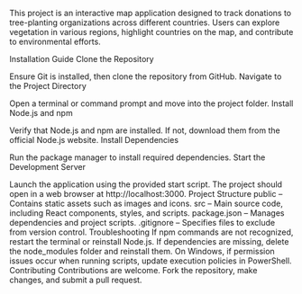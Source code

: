 This project is an interactive map application designed to track donations to tree-planting organizations across different countries. Users can explore vegetation in various regions, highlight countries on the map, and contribute to environmental efforts.

Installation Guide
Clone the Repository

Ensure Git is installed, then clone the repository from GitHub.
Navigate to the Project Directory

Open a terminal or command prompt and move into the project folder.
Install Node.js and npm

Verify that Node.js and npm are installed. If not, download them from the official Node.js website.
Install Dependencies

Run the package manager to install required dependencies.
Start the Development Server

Launch the application using the provided start script. The project should open in a web browser at http://localhost:3000.
Project Structure
public – Contains static assets such as images and icons.
src – Main source code, including React components, styles, and scripts.
package.json – Manages dependencies and project scripts.
.gitignore – Specifies files to exclude from version control.
Troubleshooting
If npm commands are not recognized, restart the terminal or reinstall Node.js.
If dependencies are missing, delete the node_modules folder and reinstall them.
On Windows, if permission issues occur when running scripts, update execution policies in PowerShell.
Contributing
Contributions are welcome. Fork the repository, make changes, and submit a pull request.
